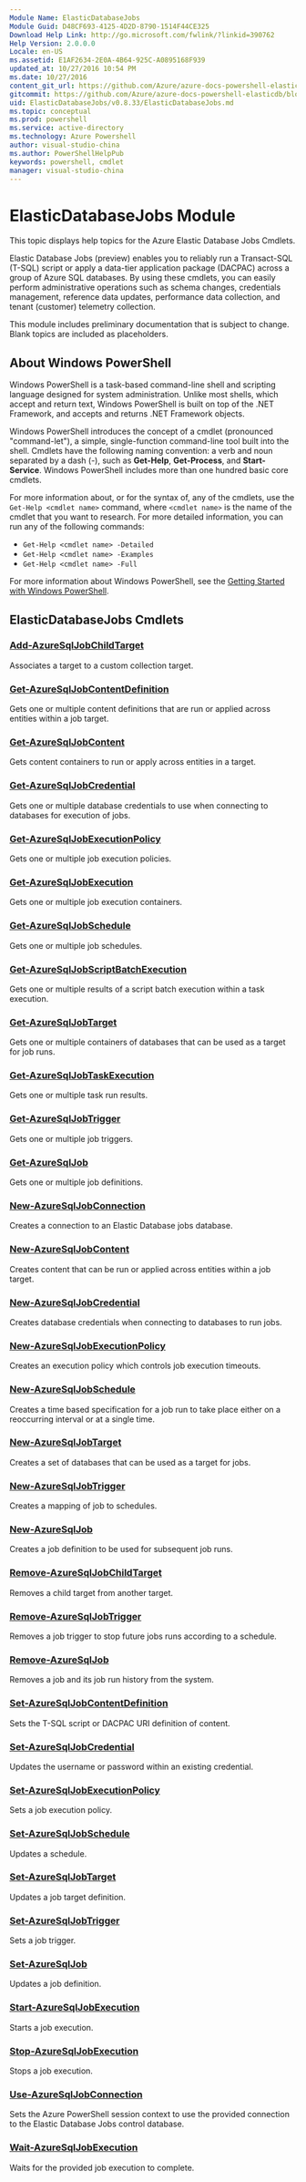 ```yaml
---
Module Name: ElasticDatabaseJobs
Module Guid: D48CF693-4125-4D2D-8790-1514F44CE325
Download Help Link: http://go.microsoft.com/fwlink/?linkid=390762
Help Version: 2.0.0.0
Locale: en-US
ms.assetid: E1AF2634-2E0A-4B64-925C-A0895168F939
updated_at: 10/27/2016 10:54 PM
ms.date: 10/27/2016
content_git_url: https://github.com/Azure/azure-docs-powershell-elasticdb/blob/master/ElasticDB/ElasticDatabaseJobs/v0.8.33/ElasticDatabaseJobs.md
gitcommit: https://github.com/Azure/azure-docs-powershell-elasticdb/blob/814492a0f709b7d627329f19e978a67923b91f1c/ElasticDB/ElasticDatabaseJobs/v0.8.33/ElasticDatabaseJobs.md
uid: ElasticDatabaseJobs/v0.8.33/ElasticDatabaseJobs.md
ms.topic: conceptual
ms.prod: powershell
ms.service: active-directory
ms.technology: Azure Powershell
author: visual-studio-china
ms.author: PowerShellHelpPub
keywords: powershell, cmdlet
manager: visual-studio-china
---
```


# ElasticDatabaseJobs Module

This topic displays help topics for the Azure Elastic Database Jobs Cmdlets.

Elastic Database Jobs (preview) enables you to reliably run a Transact-SQL (T-SQL) script or apply a data-tier application package (DACPAC) across a group of Azure SQL databases.
By using these cmdlets, you can easily perform administrative operations such as schema changes, credentials management, reference data updates, performance data collection, and tenant (customer) telemetry collection.

This module includes preliminary documentation that is subject to change.
Blank topics are included as placeholders.


## About Windows PowerShell

Windows PowerShell is a task-based command-line shell and scripting language designed for system administration.
Unlike most shells, which accept and return text, Windows PowerShell is built on top of the .NET Framework, and accepts and returns .NET Framework objects.

Windows PowerShell introduces the concept of a cmdlet (pronounced "command-let"), a simple, single-function command-line tool built into the shell.
Cmdlets have the following naming convention: a verb and noun separated by a dash (-), such as **Get-Help**, **Get-Process**, and **Start-Service**.
Windows PowerShell includes more than one hundred basic core cmdlets.

For more information about, or for the syntax of, any of the cmdlets, use the `Get-Help <cmdlet name>` command, where `<cmdlet name>` is the name of the cmdlet that you want to research.
For more detailed information, you can run any of the following commands:

* `Get-Help <cmdlet name> -Detailed`
* `Get-Help <cmdlet name> -Examples`
* `Get-Help <cmdlet name> -Full`

For more information about Windows PowerShell, see the [Getting Started with Windows PowerShell](https://msdn.microsoft.com/en-us/powershell/scripting/getting-started/getting-started-with-windows-powershell).



## ElasticDatabaseJobs Cmdlets
### [Add-AzureSqlJobChildTarget](./Add-AzureSqlJobChildTarget.md)
Associates a target to a custom collection target.


### [Get-AzureSqlJobContentDefinition](./Get-AzureSqlJobContentDefinition.md)
Gets one or multiple content definitions that are run or applied across entities within a job target.


### [Get-AzureSqlJobContent](./Get-AzureSqlJobContent.md)
Gets content containers to run or apply across entities in a target.


### [Get-AzureSqlJobCredential](./Get-AzureSqlJobCredential.md)
Gets one or multiple database credentials to use when connecting to databases for execution of jobs.


### [Get-AzureSqlJobExecutionPolicy](./Get-AzureSqlJobExecutionPolicy.md)
Gets one or multiple job execution policies.


### [Get-AzureSqlJobExecution](./Get-AzureSqlJobExecution.md)
Gets one or multiple job execution containers.


### [Get-AzureSqlJobSchedule](./Get-AzureSqlJobSchedule.md)
Gets one or multiple job schedules.


### [Get-AzureSqlJobScriptBatchExecution](./Get-AzureSqlJobScriptBatchExecution.md)
Gets one or multiple results of a script batch execution within a task execution.


### [Get-AzureSqlJobTarget](./Get-AzureSqlJobTarget.md)
Gets one or multiple containers of databases that can be used as a target for job runs.


### [Get-AzureSqlJobTaskExecution](./Get-AzureSqlJobTaskExecution.md)
Gets one or multiple task run results.


### [Get-AzureSqlJobTrigger](./Get-AzureSqlJobTrigger.md)
Gets one or multiple job triggers.


### [Get-AzureSqlJob](./Get-AzureSqlJob.md)
Gets one or multiple job definitions.


### [New-AzureSqlJobConnection](./New-AzureSqlJobConnection.md)
Creates a connection to an Elastic Database jobs database.


### [New-AzureSqlJobContent](./New-AzureSqlJobContent.md)
Creates content that can be run or applied across entities within a job target.


### [New-AzureSqlJobCredential](./New-AzureSqlJobCredential.md)
Creates database credentials when connecting to databases to run jobs.


### [New-AzureSqlJobExecutionPolicy](./New-AzureSqlJobExecutionPolicy.md)
Creates an execution policy which controls job execution timeouts.


### [New-AzureSqlJobSchedule](./New-AzureSqlJobSchedule.md)
Creates a time based specification for a job run to take place either on a reoccurring interval or at a single time.


### [New-AzureSqlJobTarget](./New-AzureSqlJobTarget.md)
Creates a set of databases that can be used as a target for jobs.


### [New-AzureSqlJobTrigger](./New-AzureSqlJobTrigger.md)
Creates a mapping of job to schedules.


### [New-AzureSqlJob](./New-AzureSqlJob.md)
Creates a job definition to be used for subsequent job runs.


### [Remove-AzureSqlJobChildTarget](./Remove-AzureSqlJobChildTarget.md)
Removes a child target from another target.


### [Remove-AzureSqlJobTrigger](./Remove-AzureSqlJobTrigger.md)
Removes a job trigger to stop future jobs runs according to a schedule.


### [Remove-AzureSqlJob](./Remove-AzureSqlJob.md)
Removes a job and its job run history from the system.


### [Set-AzureSqlJobContentDefinition](./Set-AzureSqlJobContentDefinition.md)
Sets the T-SQL script or DACPAC URI definition of content.


### [Set-AzureSqlJobCredential](./Set-AzureSqlJobCredential.md)
Updates the username or password within an existing credential.


### [Set-AzureSqlJobExecutionPolicy](./Set-AzureSqlJobExecutionPolicy.md)
Sets a job execution policy.


### [Set-AzureSqlJobSchedule](./Set-AzureSqlJobSchedule.md)
Updates a schedule.


### [Set-AzureSqlJobTarget](./Set-AzureSqlJobTarget.md)
Updates a job target definition.


### [Set-AzureSqlJobTrigger](./Set-AzureSqlJobTrigger.md)
Sets a job trigger.


### [Set-AzureSqlJob](./Set-AzureSqlJob.md)
Updates a job definition.


### [Start-AzureSqlJobExecution](./Start-AzureSqlJobExecution.md)
Starts a job execution.


### [Stop-AzureSqlJobExecution](./Stop-AzureSqlJobExecution.md)
Stops a job execution.


### [Use-AzureSqlJobConnection](./Use-AzureSqlJobConnection.md)
Sets the Azure PowerShell session context to use the provided connection to the Elastic Database Jobs control database.


### [Wait-AzureSqlJobExecution](./Wait-AzureSqlJobExecution.md)
Waits for the provided job execution to complete.

